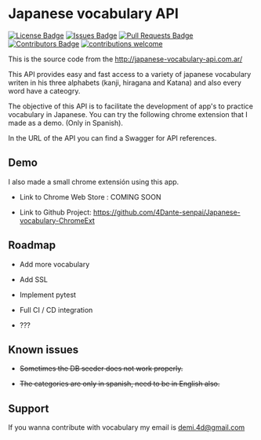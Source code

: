 
# Japanese vocabulary API

[![License Badge](https://img.shields.io/github/license/4Dante-senpai/proyecto-japones)](https://github.com/4Dante-senpai/proyecto-japones/blob/main/LICENSE)
[![Issues Badge](https://img.shields.io/github/issues/4Dante-senpai/proyecto-japones)](https://github.com/4Dante-senpai/proyecto-japones/issues)
[![Pull Requests Badge](https://img.shields.io/github/issues-pr/4Dante-senpai/proyecto-japones)](https://github.com/4Dante-senpai/proyecto-japones/pulls)
[![Contributors Badge](https://img.shields.io/github/contributors/4Dante-senpai/proyecto-japones)](https://github.com/4Dante-senpai/proyecto-japones/graphs/contributors)
[![contributions welcome](https://img.shields.io/badge/contributions-welcome-brightgreen.svg?style=flat)](https://github.com/dwyl/esta/issues)

This is the source code from the http://japanese-vocabulary-api.com.ar/

This API provides easy and fast access to a variety of japanese vocabulary writen in his three alphabets (kanji, hiragana and Katana) and also every word have a cateogry.

The objective of this API is to facilitate the development of app's to practice vocabulary in Japanese. You can try the following chrome extension that I made as a demo. (Only in Spanish).

In the URL of the API you can find a Swagger for API references.




## Demo

I also made a small chrome extensión using this app.

- Link to Chrome Web Store : COMING SOON

- Link to Github Project: https://github.com/4Dante-senpai/Japanese-vocabulary-ChromeExt



## Roadmap

- Add more vocabulary

- Add SSL

- Implement pytest

- Full CI / CD integration

- ???


## Known issues

- ~~Sometimes the DB seeder does not work properly.~~

- ~~The categories are only in spanish, need to be in English also.~~


## Support

If you wanna contribute with vocabulary my email is demi.4d@gmail.com
